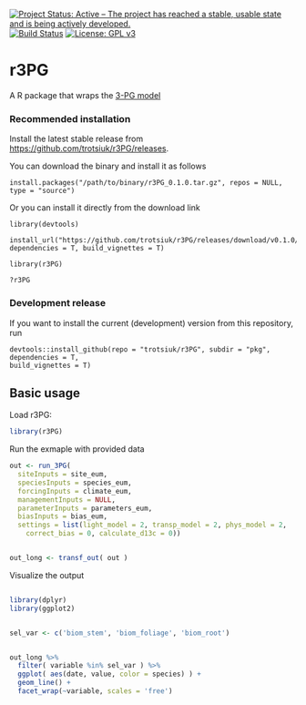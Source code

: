 [![Project Status: Active – The project has reached a stable, usable state and is being actively developed.](http://www.repostatus.org/badges/latest/active.svg)](http://www.repostatus.org/#active)
[![Build Status](https://travis-ci.org/trotsiuk/r3PG.svg?branch=master)](https://travis-ci.org/trotsiuk/r3PG)
[![License: GPL v3](https://img.shields.io/badge/License-GPL%20v3-blue.svg)](https://www.gnu.org/licenses/gpl-3.0)

# r3PG

A R package that wraps the [3-PG model](https://3pg.forestry.ubc.ca)

### Recommended installation

Install the latest stable release from https://github.com/trotsiuk/r3PG/releases.

You can download the binary and install it as follows

```{r}
install.packages("/path/to/binary/r3PG_0.1.0.tar.gz", repos = NULL, type = "source")
```
Or you can install it directly from the download link

```{r}
library(devtools)

install_url("https://github.com/trotsiuk/r3PG/releases/download/v0.1.0/r3PG_0.1.0.tar.gz", 
dependencies = T, build_vignettes = T)

library(r3PG)

?r3PG
```

### Development release 

If you want to install the current (development) version from this repository, run

```{r}
devtools::install_github(repo = "trotsiuk/r3PG", subdir = "pkg", dependencies = T, 
build_vignettes = T)
```

## Basic usage

Load r3PG:

``` r
library(r3PG)
```

Run the exmaple with provided data

``` r
out <- run_3PG(
  siteInputs = site_eum, 
  speciesInputs = species_eum, 
  forcingInputs = climate_eum, 
  managementInputs = NULL,
  parameterInputs = parameters_eum, 
  biasInputs = bias_eum,
  settings = list(light_model = 2, transp_model = 2, phys_model = 2, 
    correct_bias = 0, calculate_d13c = 0))


out_long <- transf_out( out )
```

Visualize the output

``` r

library(dplyr)
library(ggplot2)


sel_var <- c('biom_stem', 'biom_foliage', 'biom_root')


out_long %>%
  filter( variable %in% sel_var ) %>%
  ggplot( aes(date, value, color = species) ) +
  geom_line() +
  facet_wrap(~variable, scales = 'free') 
```